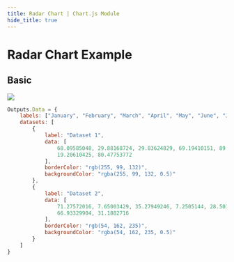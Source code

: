 ```yaml
---
title: Radar Chart | Chart.js Module
hide_title: true
---
```


# Radar Chart Example

## Basic

<div className="ndl-image-with-background l">

![](/library/modules/chartjs/charts/radar-chart.png)

</div>

```js
Outputs.Data = {
    labels: ["January", "February", "March", "April", "May", "June", "July"],
    datasets: [
        {
            label: "Dataset 1",
            data: [
                68.09585048, 29.88168724, 29.83624829, 69.19410151, 89.93055556,
                19.20610425, 80.47753772
            ],
            borderColor: "rgb(255, 99, 132)",
            backgroundColor: "rgba(255, 99, 132, 0.5)"
        },
        {
            label: "Dataset 2",
            data: [
                71.27572016, 7.65003429, 35.27949246, 7.2505144, 28.50137174,
                66.93329904, 31.1882716
            ],
            borderColor: "rgb(54, 162, 235)",
            backgroundColor: "rgba(54, 162, 235, 0.5)"
        }
    ]
}
```
